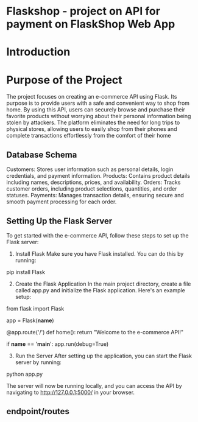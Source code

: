# Flaskshop -  project on API for payment on FlaskShop Web App

# Introduction


# Purpose of the Project

The project focuses on creating an e-commerce API using Flask. Its purpose is to provide users with a safe and convenient way to shop from home. By using this API, users can securely browse and purchase their favorite products without worrying about their personal information being stolen by attackers. The platform eliminates the need for long trips to physical stores, allowing users to easily shop from their phones and complete transactions effortlessly from the comfort of their home

## Database Schema

Customers: Stores user information such as personal details, login credentials, and payment information.
Products: Contains product details including names, descriptions, prices, and availability.
Orders: Tracks customer orders, including product selections, quantities, and order statuses.
Payments: Manages transaction details, ensuring secure and smooth payment processing for each order.


## Setting Up the Flask Server

To get started with the e-commerce API, follow these steps to set up the Flask server:

1. Install Flask
Make sure you have Flask installed. You can do this by running:

pip install Flask

2. Create the Flask Application
In the main project directory, create a file called app.py and initialize the Flask application. Here's an example setup:

from flask import Flask

app = Flask(__name__)

@app.route('/')
def home():
    return "Welcome to the e-commerce API!"

if __name__ == '__main__':
    app.run(debug=True)

3. Run the Server
After setting up the application, you can start the Flask server by running:

python app.py

The server will now be running locally, and you can access the API by navigating to http://127.0.0.1:5000/ in your browser.


## endpoint/routes
